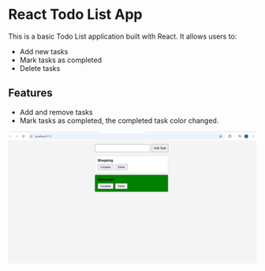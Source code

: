 # React Todo List App
This is a basic Todo List application built with React. It allows users to:
- Add new tasks
- Mark tasks as completed
- Delete tasks
## Features
- Add and remove tasks
- Mark tasks as completed, the completed task color changed.

![Output](/src/assets/Output/Output.png)